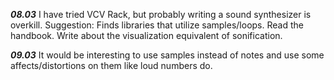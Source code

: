 ***08.03*** I have tried VCV Rack, but probably writing a sound synthesizer is overkill.
      Suggestion: Finds libraries that utilize samples/loops. Read the handbook.
                  Write about the visualization equivalent of sonification.

***09.03*** It would be interesting to use samples instead of notes and use some affects/distortions on them like loud numbers do. 